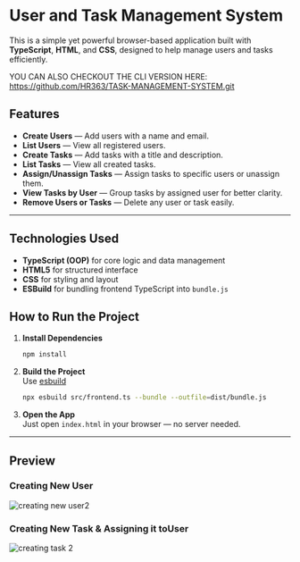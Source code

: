 #  User and Task Management System

This is a simple yet powerful browser-based application built with **TypeScript**, **HTML**, and **CSS**, designed to help manage users and tasks efficiently.

YOU CAN ALSO CHECKOUT THE CLI VERSION HERE: https://github.com/HR363/TASK-MANAGEMENT-SYSTEM.git



## Features

- **Create Users** — Add users with a name and email.
- **List Users** — View all registered users.
- **Create Tasks** — Add tasks with a title and description.
- **List Tasks** — View all created tasks.
- **Assign/Unassign Tasks** — Assign tasks to specific users or unassign them.
- **View Tasks by User** — Group tasks by assigned user for better clarity.
- **Remove Users or Tasks** — Delete any user or task easily.

---

##  Technologies Used

- **TypeScript (OOP)** for core logic and data management
- **HTML5** for structured interface
- **CSS** for styling and layout
- **ESBuild** for bundling frontend TypeScript into `bundle.js`



## How to Run the Project

1. **Install Dependencies**  
   ```bash
   npm install
   ```

2. **Build the Project**  
   Use [esbuild](https://esbuild.github.io/)
   ```bash
   npx esbuild src/frontend.ts --bundle --outfile=dist/bundle.js
   ```

3. **Open the App**  
   Just open `index.html` in your browser — no server needed.

---

## Preview

### Creating New User

![creating new user2](https://github.com/user-attachments/assets/51e5b81a-384d-403f-9d9e-518176a71a07)

### Creating New Task & Assigning it toUser
![creating task 2](https://github.com/user-attachments/assets/74c84a3a-81f1-4d19-a49e-2cf3bb2d3afb)

